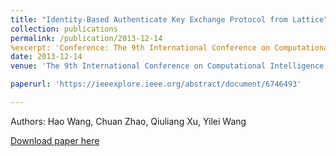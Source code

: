 ```yaml
---
title: "Identity-Based Authenticate Key Exchange Protocol from Lattice"
collection: publications
permalink: /publication/2013-12-14
%excerpt: 'Conference: The 9th International Conference on Computational Intelligence and Security'
date: 2013-12-14
venue: 'The 9th International Conference on Computational Intelligence and Security'

paperurl: 'https://ieeexplore.ieee.org/abstract/document/6746493'

---
```

Authors: Hao Wang, Chuan Zhao, Qiuliang Xu, Yilei Wang

[Download paper here](https://ieeexplore.ieee.org/abstract/document/6746493')
